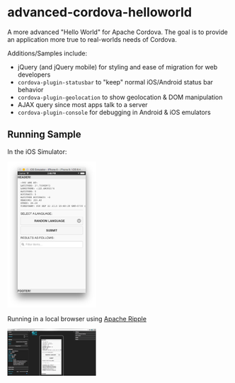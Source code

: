 # advanced-cordova-helloworld
A more advanced "Hello World" for Apache Cordova. The goal is to provide an application more true to real-worlds needs of Cordova.

Additions/Samples include:
* jQuery (and jQuery mobile) for styling and ease of migration for web developers
* `cordova-plugin-statusbar` to "keep" normal iOS/Android status bar behavior
* `cordova-plugin-geolocation` to show geolocation & DOM manipulation
* AJAX query since most apps talk to a server
* `cordova-plugin-console` for debugging in Android & iOS emulators

## Running Sample
In the iOS Simulator:

<img src="/doc-images/iosemu.png" width="200px">

Running in a local browser using [Apache Ripple](http://ripple.incubator.apache.org/)

<img src="/doc-images/ripple.png" width="200px">
